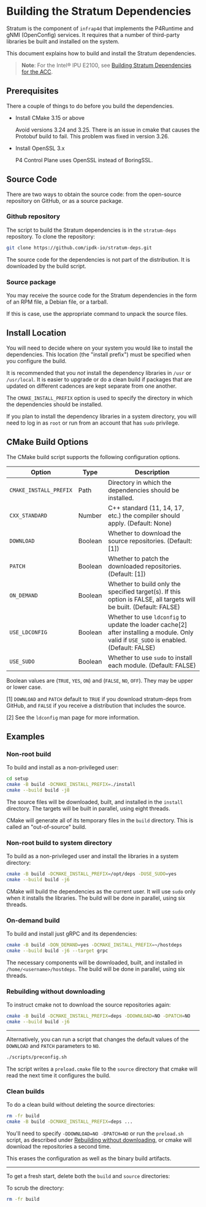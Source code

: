 # Building the Stratum Dependencies

Stratum is the component of `infrap4d` that implements the P4Runtime and gNMI
(OpenConfig) services. It requires that a number of third-party libraries
be built and installed on the system.

This document explains how to build and install the Stratum dependencies.

> **Note**: For the Intel&reg; IPU E2100, see
[Building Stratum Dependencies for the ACC](building-acc-stratum-deps.md).

## Prerequisites

There a couple of things to do before you build the dependencies.

- Install CMake 3.15 or above

  Avoid versions 3.24 and 3.25. There is an issue in cmake that causes the
  Protobuf build to fail. This problem was fixed in version 3.26.

- Install OpenSSL 3.x

  P4 Control Plane uses OpenSSL instead of BoringSSL.

## Source Code

There are two ways to obtain the source code: from the open-source repository
on GitHub, or as a source package.

### Github repository

The script to build the Stratum dependencies is in the `stratum-deps`
repository. To clone the repository:

```bash
git clone https://github.com/ipdk-io/stratum-deps.git
```

The source code for the dependencies is not part of the distribution.
It is downloaded by the build script.

### Source package

You may receive the source code for the Stratum dependencies in the form of
an RPM file, a Debian file, or a tarball.

If this is case, use the appropriate command to unpack the source files.

## Install Location

You will need to decide where on your system you would like to install the
dependencies. This location (the "install prefix") must be specified when you
configure the build.

It is recommended that you _not_ install the dependency libraries in `/usr` or
`/usr/local`. It is easier to upgrade or do a clean build if packages that are
updated on different cadences are kept separate from one another.

The `CMAKE_INSTALL_PREFIX` option is used to specify the directory in which
the dependencies should be installed.

If you plan to install the dependency libraries in a system directory, you will
need to log in as `root` or run from an account that has `sudo` privilege.

## CMake Build Options

The CMake build script supports the following configuration options.

| Option | Type | Description |
| ------ | ---- | ----------- |
| `CMAKE_INSTALL_PREFIX` | Path | Directory in which the dependencies should be installed. |
| `CXX_STANDARD` | Number | C++ standard (11, 14, 17, etc.) the compiler should apply. (Default: None) |
| `DOWNLOAD` | Boolean | Whether to download the source repositories. (Default: [1]) |
| `PATCH` | Boolean | Whether to patch the downloaded repositories. (Default: [1]) |
| `ON_DEMAND` | Boolean | Whether to build only the specified target(s). If this option is FALSE, all targets will be built. (Default: FALSE) |
| `USE_LDCONFIG` | Boolean | Whether to use `ldconfig` to update the loader cache[2] after installing a module. Only valid if `USE_SUDO` is enabled. (Default: FALSE) |
| `USE_SUDO` | Boolean | Whether to use `sudo` to install each module. (Default: FALSE) |

Boolean values are (`TRUE`, `YES`, `ON`) and (`FALSE`, `NO`, `OFF`).
They may be upper or lower case.

[1] `DOWNLOAD` and `PATCH` default to `TRUE` if you download stratum-deps
    from GitHub, and `FALSE` if you receive a distribution that includes
    the source.

[2] See the `ldconfig` man page for more information.

## Examples

### Non-root build

To build and install as a non-privileged user:

```bash
cd setup
cmake -B build -DCMAKE_INSTALL_PREFIX=./install
cmake --build build -j8
```

The source files will be downloaded, built, and installed in the `install`
directory. The targets will be built in parallel, using eight threads.

CMake will generate all of its temporary files in the `build` directory.
This is called an "out-of-source" build.

### Non-root build to system directory

To build as a non-privileged user and install the libraries in a
system directory:

```bash
cmake -B build -DCMAKE_INSTALL_PREFIX=/opt/deps -DUSE_SUDO=yes
cmake --build build -j6
```

CMake will build the dependencies as the current user.
It will use `sudo` only when it installs the libraries.
The build will be done in parallel, using six threads.

### On-demand build

To build and install just gRPC and its dependencies:

```bash
cmake -B build -DON_DEMAND=yes -DCMAKE_INSTALL_PREFIX=~/hostdeps
cmake --build build -j6 --target grpc
```

The necessary components will be downloaded, built, and installed in
`/home/<username>/hostdeps`. The build will be done in parallel, using
six threads.

### Rebuilding without downloading

To instruct cmake not to download the source repositories again:

```bash
cmake -B build -DCMAKE_INSTALL_PREFIX=deps -DDOWNLOAD=NO -DPATCH=NO
cmake --build build -j6
```

----

Alternatively, you can run a script that changes the default values
of the `DOWNLOAD` and `PATCH` parameters to `NO`.

```bash
./scripts/preconfig.sh
```

The script writes a `preload.cmake` file to the `source` directory
that cmake will read the next time it configures the build.

### Clean builds

To do a clean build without deleting the source directories:

```bash
rm -fr build
cmake -B build -DCMAKE_INSTALL_PREFIX=deps ...
```

You'll need to specify `-DDOWNLOAD=NO -DPATCH=NO` or run the `preload.sh`
script, as described under
[Rebuilding without downloading](#rebuilding-without-downloading), or
cmake will download the repositories a second time.

This erases the configuration as well as the binary build artifacts.

----

To get a fresh start, delete both the `build` and `source` directories:

To scrub the directory:

```bash
rm -fr build 
```
